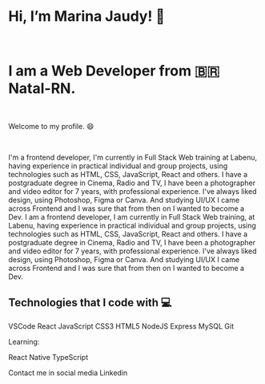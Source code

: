 <h1>Hi, I’m Marina Jaudy! 👋</h1></br>
<h1>I am a Web Developer from 🇧🇷 Natal-RN.</h1> </br>

<p>Welcome to my profile. 😄 </p></br>


<p>I'm a frontend developer, I'm currently in Full Stack Web training at Labenu, having experience in practical individual and group projects, 
using technologies such as HTML, CSS, JavaScript, React and others. I have a postgraduate degree in Cinema, Radio and TV, I have been a photographer 
and video editor for 7 years, with professional experience. I've always liked design, using Photoshop, Figma or Canva. And studying UI/UX I came across Frontend 
and I was sure that from then on I wanted to become a Dev. I am a frontend developer, I am currently in Full Stack Web training, at Labenu, having experience in 
practical individual and group projects, using technologies such as HTML, CSS, JavaScript, React and others. I have a postgraduate degree in Cinema, Radio and TV, 
I have been a photographer and video editor for 7 years, with professional experience. I've always liked design, using Photoshop, Figma or Canva. And studying UI/UX 
I came across Frontend and I was sure that from then on I wanted to become a Dev.</p>

<h2>Technologies that I code with 💻</h2>

VSCode React JavaScript CSS3 HTML5 NodeJS Express MySQL Git

Learning:

React Native TypeScript

Contact me in social media
Linkedin
